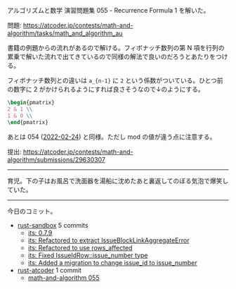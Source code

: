 アルゴリズムと数学 演習問題集 055 - Recurrence Formula 1 を解いた。

問題: <https://atcoder.jp/contests/math-and-algorithm/tasks/math_and_algorithm_au>

書籍の例題からの流れがあるので解ける。フィボナッチ数列の第 N 項を行列の累乗で解いた流れで出てきているので同様の解法で良いのだろうとあたりをつける。

フィボナッチ数列との違いは `a_{n-1}` に `2` という係数がついている。ひとつ前の数字に 2 がかけられるようにすれば良さそうなので↓のようにする。

```latex
\begin{pmatrix}
2 & 1 \\
1 & 0 \\
\end{pmatrix}
```

あとは 054 ([2022-02-24]) と同様。ただし mod の値が違う点に注意する。

提出: <https://atcoder.jp/contests/math-and-algorithm/submissions/29630307>

---

育児。下の子はお風呂で洗面器を湯船に沈めたあと裏返してのぼる気泡で爆笑していた。

---

今日のコミット。

- [rust-sandbox](https://github.com/bouzuya/rust-sandbox) 5 commits
  - [its: 0.7.9](https://github.com/bouzuya/rust-sandbox/commit/5de60b3c58bffe766293be7db080fcf09db18903)
  - [its: Refactored to extract IssueBlockLinkAggregateError](https://github.com/bouzuya/rust-sandbox/commit/c04d5b8409e0bcbb9ecc2cdfd8ade1f2dd6cf5b7)
  - [its: Refactored to use rows_affected](https://github.com/bouzuya/rust-sandbox/commit/ef170cb19ebd4ad0413a9ec434a0687df854528c)
  - [its: Fixed IssueIdRow::issue_number type](https://github.com/bouzuya/rust-sandbox/commit/ff694027e31324eeef66565d7a47aa130a6dbd65)
  - [its: Added a migration to change issue_id to issue_number](https://github.com/bouzuya/rust-sandbox/commit/e89c8c813b5a5a651d1898fbfe18a4629e82bb11)
- [rust-atcoder](https://github.com/bouzuya/rust-atcoder) 1 commit
  - [math-and-algorithm 055](https://github.com/bouzuya/rust-atcoder/commit/dc0054caa83fef7c5666394e20cf9bc011b7f42b)

[2022-02-24]: https://blog.bouzuya.net/2022/02/24/
